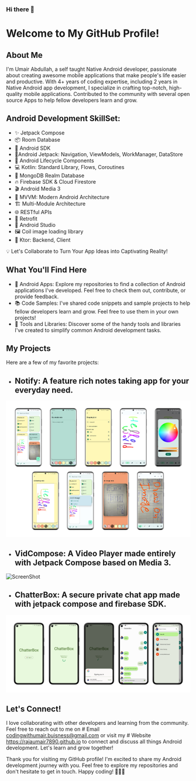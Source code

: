 ### Hi there 👋

# Welcome to My GitHub Profile!

## About Me

I'm Umair Abdullah, a self taught Native Android developer, passionate about creating awesome mobile applications that make people's life easier and productive.
With 4+ years of coding expertise, including 2 years in Native Android app development, I specialize in crafting top-notch, high-quality mobile applications. Contributed to the community with several open source Apps to help fellow developers learn and grow.

## Android Development SkillSet:
- ✨ Jetpack Compose
- 📦 Room Database
- 🤖 Android SDK
- 🚀Android Jetpack: Navigation, ViewModels, WorkManager, DataStore
- 🏡 Android Lifecycle Components
- 💻 Kotlin: Standard Library, Flows, Coroutines
- 📡 MongoDB Realm Database
- 🔥 Firebase SDK & Cloud Firestore
- 🎬 Android Media 3
- 🧬 MVVM: Modern Android Architecture
- 🏗 Multi-Module Architecture
- 🌐 RESTful APIs
- 🔄 Retrofit
- 🧰 Android Studio
- 🖼️ Coil image loading library
- 🧨 Ktor: Backend, Client 

💡 Let's Collaborate to Turn Your App Ideas into Captivating Reality!

## What You'll Find Here

- 📱 Android Apps: Explore my repositories to find a collection of Android applications I've developed. Feel free to check them out, contribute, or provide feedback.
- 📚 Code Samples: I've shared code snippets and sample projects to help fellow developers learn and grow. Feel free to use them in your own projects!
- 🧰 Tools and Libraries: Discover some of the handy tools and libraries I've created to simplify common Android development tasks.

## My Projects

Here are a few of my favorite projects:

- ## Notify: A feature rich notes taking app for your everyday need.

![ScreenShot](/NotifyCover.png)

- ## VidCompose: A Video Player made entirely with Jetpack Compose based on Media 3.

![ScreenShot](/VidComposeCoverCompressed.png)

- ## ChatterBox: A secure private chat app made with jetpack compose and firebase SDK.

![ScreenShot](/ChatterBoxCover1.png)

## Let's Connect!

I love collaborating with other developers and learning from the community. Feel free to reach out to me on # Email codingwithumair.buisness@gmail.com or visit my # Website https://rajaumair7890.github.io to connect and discuss all things Android development. Let's learn and grow together!


Thank you for visiting my GitHub profile! I'm excited to share my Android development journey with you. Feel free to explore my repositories and don't hesitate to get in touch. Happy coding! 🚀👨‍💻

<!--
**rajaumair7890/rajaumair7890** is a ✨ _special_ ✨ repository because its `README.md` (this file) appears on your GitHub profile.

Here are some ideas to get you started:

- 🔭 I’m currently working on ...
- 🌱 I’m currently learning ...
- 👯 I’m looking to collaborate on ...
- 🤔 I’m looking for help with ...
- 💬 Ask me about ...
- 📫 How to reach me: ...
- 😄 Pronouns: ...
- ⚡ Fun fact: ...
-->
